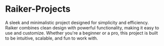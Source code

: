 # Raiker-Projects
A sleek and minimalistic project designed for simplicity and efficiency. Raiker combines clean design with powerful functionality, making it easy to use and customize. Whether you're a beginner or a pro, this project is built to be intuitive, scalable, and fun to work with. 
